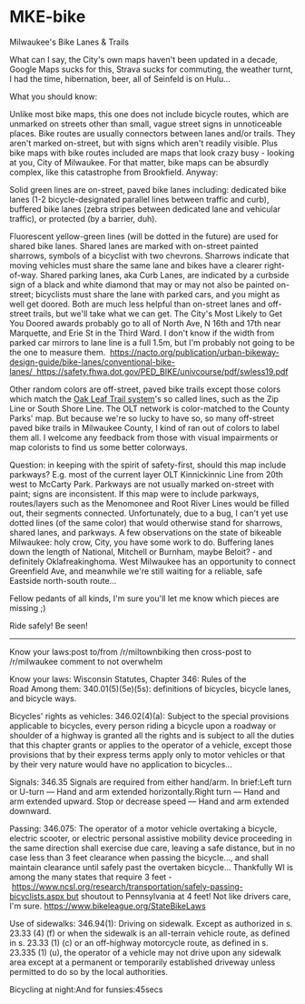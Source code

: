 # MKE-bike
Milwaukee's Bike Lanes &amp; Trails

What can I say, the City's own maps haven't been updated in a decade, Google Maps sucks for this, Strava sucks for commuting, the weather turnt, I had the time, hibernation, beer, all of Seinfeld is on Hulu... 

What you should know:

Unlike most bike maps, this one does not include bicycle routes, which are unmarked on streets other than small, vague street signs in unnoticeable places. Bike routes are usually connectors between lanes and/or trails. They aren't marked on-street, but with signs which aren't readily visible. Plus bike maps with bike routes included are maps that look crazy busy - looking at you, City of Milwaukee. For that matter, bike maps can be absurdly complex, like this catastrophe from Brookfield. Anyway:

Solid green lines are on-street, paved bike lanes including: dedicated bike lanes (1-2 bicycle-designated parallel lines between traffic and curb), buffered bike lanes (zebra stripes between dedicated lane and vehicular traffic), or protected (by a barrier, duh).

Fluorescent yellow-green lines (will be dotted in the future) are used for shared bike lanes. Shared lanes are marked with on-street painted sharrows, symbols of a bicyclist with two chevrons. Sharrows indicate that moving vehicles must share the same lane and bikes have a clearer right-of-way. Shared parking lanes, aka Curb Lanes, are indicated by a curbside sign of a black and white diamond that may or may not also be painted on-street; bicyclists must share the lane with parked cars, and you might as well get doored. Both are much less helpful than on-street lanes and off-street trails, but we'll take what we can get. The City's Most Likely to Get You Doored awards probably go to all of North Ave, N 16th and 17th near Marquette, and Erie St in the Third Ward. I don't know if the width from parked car mirrors to lane line is a full 1.5m, but I'm probably not going to be the one to measure them.  https://nacto.org/publication/urban-bikeway-design-guide/bike-lanes/conventional-bike-lanes/  https://safety.fhwa.dot.gov/PED_BIKE/univcourse/pdf/swless19.pdf

Other random colors are off-street, paved bike trails except those colors which match the [Oak Leaf Trail system](https://county.milwaukee.gov/County-Files/Parks-Department/Photo-Gallery/Explore/Trails/OLT-System-map-0619.pdf)'s so called lines, such as the Zip Line or South Shore Line. The OLT network is color-matched to the County Parks' map. But because we're so lucky to have so, so many off-street paved bike trails in Milwaukee County, I kind of ran out of colors to label them all. I welcome any feedback from those with visual impairments or map colorists to find us some better colorways.

Question: in keeping with the spirit of safety-first, should this map include parkways? E.g. most of the current layer OLT Kinnickinnic Line from 20th west to McCarty Park. Parkways are not usually marked on-street with paint; signs are inconsistent. If this map were to include parkways, routes/layers such as the Menomonee and Root River Lines would be filled out, their segments connected. Unfortunately, due to a bug, I can't yet use dotted lines (of the same color) that would otherwise stand for sharrows, shared lanes, and parkways.
A few observations on the state of bikeable Milwaukee: holy crow, City, you have some work to do. Buffering lanes down the length of National, Mitchell or Burnham, maybe Beloit? - and definitely Oklafreakinghoma. West Milwaukee has an opportunity to connect Greenfield Ave, and meanwhile we're still waiting for a reliable, safe Eastside north-south route...

Fellow pedants of all kinds, I'm sure you'll let me know which pieces are missing ;)

Ride safely! Be seen!

------------------------------------------------------------------------------------------------------------------

Know your laws:post to/from /r/miltownbiking then cross-post to /r/milwaukee comment to not overwhelm

Know your laws:
Wisconsin Statutes, Chapter 346: Rules of the Road Among them:
340.01(5)(5e)(5s): definitions of bicycles, bicycle lanes, and bicycle ways.

Bicycles' rights as vehicles: 346.02(4)(a): Subject to the special provisions applicable to bicycles, every person riding a bicycle upon a roadway or shoulder of a highway is granted all the rights and is subject to all the duties that this chapter grants or applies to the operator of a vehicle, except those provisions that by their express terms apply only to motor vehicles or that by their very nature would have no application to bicycles...

Signals: 346.35 Signals are required from either hand/arm. In brief:Left turn or U-turn — Hand and arm extended horizontally.Right turn — Hand and arm extended upward. Stop or decrease speed — Hand and arm extended downward.

Passing: 346.075: The operator of a motor vehicle overtaking a bicycle, electric scooter, or electric personal assistive mobility device proceeding in the same direction shall exercise due care, leaving a safe distance, but in no case less than 3 feet clearance when passing the bicycle..., and shall maintain clearance until safely past the overtaken bicycle... Thankfully WI is among the many states that require 3 feet - https://www.ncsl.org/research/transportation/safely-passing-bicyclists.aspx but shoutout to Pennsylvania at 4 feet! Not like drivers care, I'm sure. https://www.bikeleague.org/StateBikeLaws

Use of sidewalks: 346.94(1): Driving on sidewalk. Except as authorized in s. 23.33 (4) (f) or when the sidewalk is an all-terrain vehicle route, as defined in s. 23.33 (1) (c) or an off-highway motorcycle route, as defined in s. 23.335 (1) (u), the operator of a vehicle may not drive upon any sidewalk area except at a permanent or temporarily established driveway unless permitted to do so by the local authorities.

Bicycling at night:And for funsies:45secs
